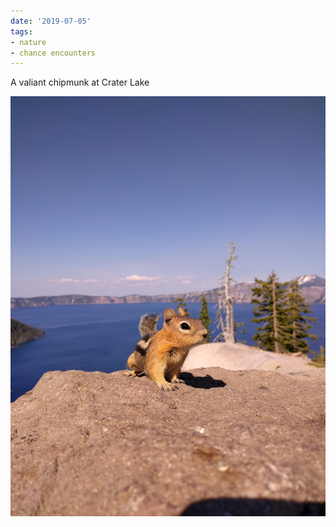 ```yaml
---
date: '2019-07-05'
tags:
- nature
- chance encounters
---
```


A valiant chipmunk at Crater Lake

![another](another.jpg)